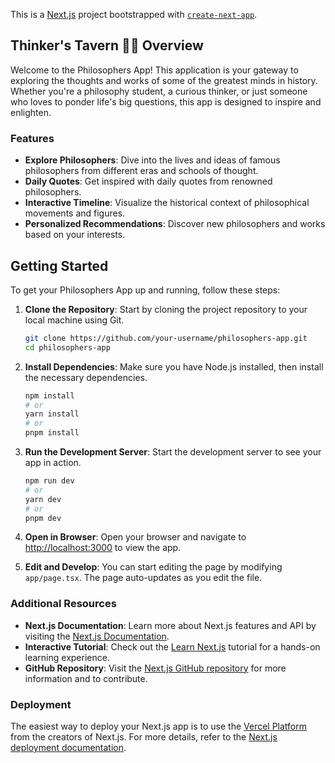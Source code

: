 This is a [Next.js](https://nextjs.org) project bootstrapped with [`create-next-app`](https://nextjs.org/docs/app/api-reference/cli/create-next-app).

## Thinker's Tavern 🍷🧠 Overview

Welcome to the Philosophers App! This application is your gateway to exploring the thoughts and works of some of the greatest minds in history. Whether you're a philosophy student, a curious thinker, or just someone who loves to ponder life's big questions, this app is designed to inspire and enlighten.

### Features

- **Explore Philosophers**: Dive into the lives and ideas of famous philosophers from different eras and schools of thought.
- **Daily Quotes**: Get inspired with daily quotes from renowned philosophers.
- **Interactive Timeline**: Visualize the historical context of philosophical movements and figures.
- **Personalized Recommendations**: Discover new philosophers and works based on your interests.

## Getting Started

To get your Philosophers App up and running, follow these steps:

1. **Clone the Repository**: Start by cloning the project repository to your local machine using Git.

   ```bash
   git clone https://github.com/your-username/philosophers-app.git
   cd philosophers-app
   ```

2. **Install Dependencies**: Make sure you have Node.js installed, then install the necessary dependencies.

   ```bash
   npm install
   # or
   yarn install
   # or
   pnpm install
   ```

3. **Run the Development Server**: Start the development server to see your app in action.

   ```bash
   npm run dev
   # or
   yarn dev
   # or
   pnpm dev
   ```

4. **Open in Browser**: Open your browser and navigate to [http://localhost:3000](http://localhost:3000) to view the app.

5. **Edit and Develop**: You can start editing the page by modifying `app/page.tsx`. The page auto-updates as you edit the file.

### Additional Resources

- **Next.js Documentation**: Learn more about Next.js features and API by visiting the [Next.js Documentation](https://nextjs.org/docs).
- **Interactive Tutorial**: Check out the [Learn Next.js](https://nextjs.org/learn) tutorial for a hands-on learning experience.
- **GitHub Repository**: Visit the [Next.js GitHub repository](https://github.com/vercel/next.js) for more information and to contribute.

### Deployment

The easiest way to deploy your Next.js app is to use the [Vercel Platform](https://vercel.com/new?utm_medium=default-template&filter=next.js&utm_source=create-next-app&utm_campaign=create-next-app-readme) from the creators of Next.js. For more details, refer to the [Next.js deployment documentation](https://nextjs.org/docs/app/building-your-application/deploying).
